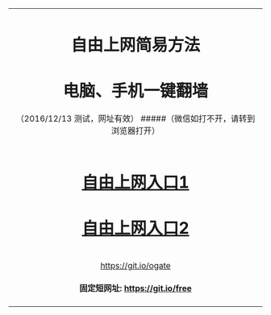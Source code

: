 ﻿<table>
  <tr></tr>
  <!--tr><td colspan=2 align=center><img src="https://cloud.githubusercontent.com/assets/11880933/13434984/f430fae2-e012-11e5-814f-c2df1e82b247.jpg" /></td></tr-->

<tr>
<td colspan=2 align=center>
    
# 自由上网简易方法
# 电脑、手机一键翻墙
（2016/12/13 测试，网址有效）
#####（微信如打不开，请转到浏览器打开）

</td>
</tr> 



<tr>
<td align=center>

# <a href="https://d3085ff2fkev5o.cloudfront.net" target="_blank">自由上网入口1</a>
# <a href="https://d3085ff2fkev5o.cloudfront.net" target="_blank">自由上网入口2</a><br/>

</td>
</tr>

<tr>
<td align=center>

<a href="https://github.com/ogate/ogate/blob/master/README.md?web" target="_blank">https://git.io/ogate</a>
#### 固定短网址: <a href="https://github.com/zhen99425/free/edit/master/README.md?1214" target="_blank"> https://git.io/free </a>

</td>
</tr>
